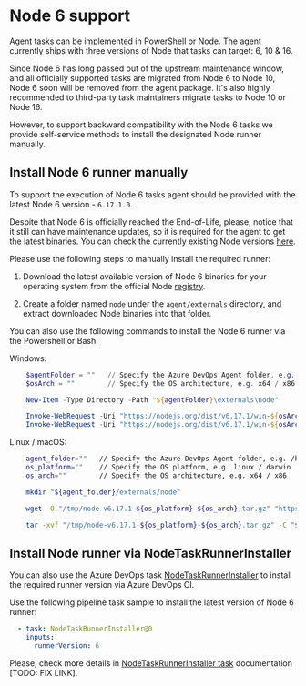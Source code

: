 # Node 6 support

Agent tasks can be implemented in PowerShell or Node. The agent currently ships with three versions of Node that tasks can target: 6, 10 & 16.

Since Node 6 has long passed out of the upstream maintenance window, and all officially supported tasks are migrated from Node 6 to Node 10, Node 6 soon will be removed from the agent package. 
It's also highly recommended to third-party task maintainers migrate tasks to Node 10 or Node 16.

However, to support backward compatibility with the Node 6 tasks we provide self-service methods to install the designated Node runner manually.

## Install Node 6 runner manually

To support the execution of Node 6 tasks agent should be provided with the latest Node 6 version - `6.17.1.0`.

Despite that Node 6 is officially reached the End-of-Life, please, notice that it still can have maintenance updates, so it is required for the agent to get the latest binaries. You can check the currently existing Node versions [here](https://nodejs.org/dist/).

Please use the following steps to manually install the required runner:

1. Download the latest available version of Node 6 binaries for your operating system from the official Node [registry](https://nodejs.org/dist/).

1. Create a folder named `node` under the `agent/externals` directory, and extract downloaded Node binaries into that folder.

You can also use the following commands to install the Node 6 runner via the Powershell or Bash:

Windows:
```powershell
    $agentFolder = ""   // Specify the Azure DevOps Agent folder, e.g. C:\agents\my_agent
    $osArch = ""        // Specify the OS architecture, e.g. x64 / x86

    New-Item -Type Directory -Path "${agentFolder}\externals\node"

    Invoke-WebRequest -Uri "https://nodejs.org/dist/v6.17.1/win-${osArch}/node.exe" -OutFile "${agentFolder}\externals\node\node.exe"
    Invoke-WebRequest -Uri "https://nodejs.org/dist/v6.17.1/win-${osArch}/node.lib" -OutFile "${agentFolder}\externals\node\node.lib"
```

Linux / macOS:
```bash
    agent_folder=""   // Specify the Azure DevOps Agent folder, e.g. /home/user/agents/my_agent
    os_platform=""    // Specify the OS platform, e.g. linux / darwin
    os_arch=""        // Specify the OS architecture, e.g. x64 / x86

    mkdir "${agent_folder}/externals/node"

    wget -O "/tmp/node-v6.17.1-${os_platform}-${os_arch}.tar.gz" "https://nodejs.org/dist/v6.17.1/node-v6.17.1-${os_platform}-${os_arch}.tar.gz"

    tar -xvf "/tmp/node-v6.17.1-${os_platform}-${os_arch}.tar.gz" -C "${agent_folder}/externals/node/"
```

## Install Node runner via NodeTaskRunnerInstaller

You can also use the Azure DevOps task [NodeTaskRunnerInstaller](https://github.com/microsoft/azure-pipelines-tasks/tree/master/Tasks/NodeTaskRunnerInstallerV0) to install the required runner version via Azure DevOps CI.

Use the following pipeline task sample to install the latest version of Node 6 runner:

```yaml
  - task: NodeTaskRunnerInstaller@0
    inputs:
      runnerVersion: 6
```

Please, check more details in [NodeTaskRunnerInstaller task]() documentation [TODO: FIX LINK].
